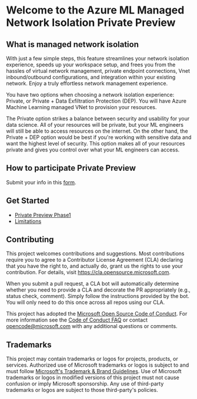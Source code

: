 # Welcome to the Azure ML Managed Network Isolation Private Preview

## What is managed network isolation

With just a few simple steps, this feature streamlines your network isolation experience, speeds up your workspace setup, and frees you from the hassles of virtual network management, private endpoint connections, Vnet inbound/outbound configurations, and integration within your existing network. Enjoy a truly effortless network management experience.

You have two options when choosing a network isolation experience: Private, or Private + Data Exfiltration Protection (DEP). You will have Azure Machine Learning managed VNet to provision your resources.

The Private option strikes a balance between security and usability for your data science. All of your resources will be private, but your ML engineers will still be able to access resources on the internet. On the other hand, the Private + DEP option would be best if you're working with sensitive data and want the highest level of security. This option makes all of your resources private and gives you control over what your ML engineers can access.​

## How to participate Private Preview

Submit your info in this [form](https://forms.office.com/r/gfLgNK9H2A).

## Get Started

* [Private Preview Phase1](prprph1/prprph1.md)
* [Limitations](limitations.md)

## Contributing

This project welcomes contributions and suggestions.  Most contributions require you to agree to a
Contributor License Agreement (CLA) declaring that you have the right to, and actually do, grant us
the rights to use your contribution. For details, visit https://cla.opensource.microsoft.com.

When you submit a pull request, a CLA bot will automatically determine whether you need to provide
a CLA and decorate the PR appropriately (e.g., status check, comment). Simply follow the instructions
provided by the bot. You will only need to do this once across all repos using our CLA.

This project has adopted the [Microsoft Open Source Code of Conduct](https://opensource.microsoft.com/codeofconduct/).
For more information see the [Code of Conduct FAQ](https://opensource.microsoft.com/codeofconduct/faq/) or
contact [opencode@microsoft.com](mailto:opencode@microsoft.com) with any additional questions or comments.

## Trademarks

This project may contain trademarks or logos for projects, products, or services. Authorized use of Microsoft 
trademarks or logos is subject to and must follow 
[Microsoft's Trademark & Brand Guidelines](https://www.microsoft.com/en-us/legal/intellectualproperty/trademarks/usage/general).
Use of Microsoft trademarks or logos in modified versions of this project must not cause confusion or imply Microsoft sponsorship.
Any use of third-party trademarks or logos are subject to those third-party's policies.
